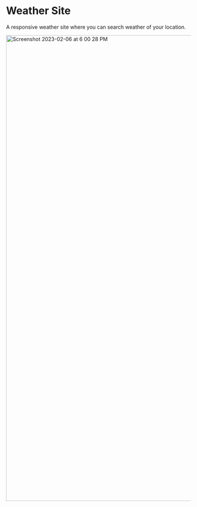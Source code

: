 # Weather Site

A responsive weather site where you can search weather of your location.

<img width="1273" alt="Screenshot 2023-02-06 at 6 00 28 PM" src="https://user-images.githubusercontent.com/82309980/216972319-41952f0e-3782-4850-a207-ee80712fcbb3.png">

